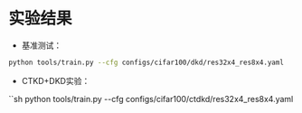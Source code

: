 #  实验结果

- 基准测试：

```sh
python tools/train.py --cfg configs/cifar100/dkd/res32x4_res8x4.yaml
```

- CTKD+DKD实验：

``sh
python tools/train.py --cfg configs/cifar100/ctdkd/res32x4_res8x4.yaml
```



